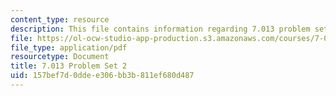 ```yaml
---
content_type: resource
description: This file contains information regarding 7.013 problem set 2.
file: https://ol-ocw-studio-app-production.s3.amazonaws.com/courses/7-013-introductory-biology-spring-2013/157bef7d0ddee306bb3b811ef680d487_MIT7_013S13_Pset_2.pdf
file_type: application/pdf
resourcetype: Document
title: 7.013 Problem Set 2
uid: 157bef7d-0dde-e306-bb3b-811ef680d487
---
```

